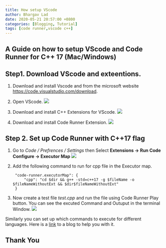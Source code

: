 ```yaml
---
title: How setup VScode
author: Bhargav Lad
date: 2020-05-21 20:57:00 +0800
categories: [Blogging, Tutorial]
tags: [code runner,vscode c++]
---
```



## A Guide on how to setup VScode and Code Runner for C++ 17 (Mac/Windows)

## Step1. Download VScode and exteentions.

1. Download and install Vscode and from the microsoft website https://code.visualstudio.com/download.

2. Open VScode.
![]({{"/assets/img/posts/5/welcome.png"}})

3. Download and install C++ Extensions for VScode.
![]({{"/assets/img/posts/5/cpp_ext.png"}})

4. Download  and install Code Runner Extension.
![]({{"/assets/img/posts/5/coderunner.jpg"}})

## Step 2. Set up Code Runner with C++17 flag

1. Go to *Code / Prefrences / Settings* then Select **Extensions -> Run Code Configure -> Executor Map**
![]({{"/assets/img/posts/5/coderunner_setup.png"}})

2. Add the following command to run for cpp file in the Executor map.


        "code-runner.executorMap": {
            "cpp": "cd $dir && g++ -std=c++17 -g $fileName -o $fileNameWithoutExt && $dir$fileNameWithoutExt"
        }


3. Now create a test file *test.cpp* and run the file using Code Runner Play button. You can see the excuted Command and Outuput in the terminal Window.
![]({{"/assets/img/posts/5/run.png"}})

Similarly you can set up which commands to execute for different languages. Here is a [link](https://blog.atwork.at/post/Run-Code-from-Visual-Studio-Code) to a blog to help you with it.

## Thank You 
